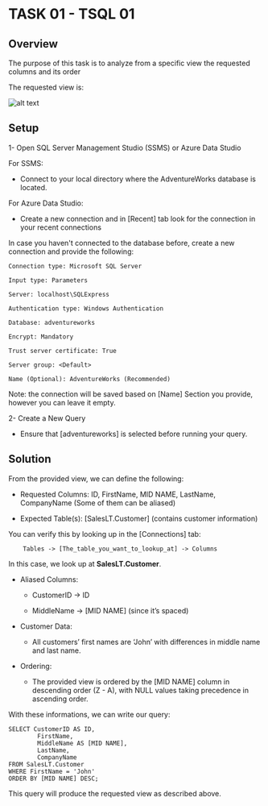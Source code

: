 # TASK 01 - TSQL 01

## Overview

The purpose of this task is to analyze from a specific view the requested columns and its order

The requested view is:

![alt text](./TASK%2001%20-%20TSQL%20Q1/res/T-SQL%20Q1.png)

## Setup

1- Open SQL Server Management Studio (SSMS) or Azure Data Studio

For SSMS:

- Connect to your local directory where the AdventureWorks database is located.

For Azure Data Studio:

- Create a new connection and in [Recent] tab look for the connection in your recent connections

In case you haven't connected to the database before, create a new connection and provide the following:

    Connection type: Microsoft SQL Server

    Input type: Parameters 

    Server: localhost\SQLExpress

    Authentication type: Windows Authentication

    Database: adventureworks

    Encrypt: Mandatory

    Trust server certificate: True

    Server group: <Default>

    Name (Optional): AdventureWorks (Recommended)

Note: the connection will be saved based on [Name] Section you provide, however you can leave it empty.

2- Create a New Query

- Ensure that [adventureworks] is selected before running your query.

## Solution

From the provided view, we can define the following:

- Requested Columns: ID, FirstName, MID NAME, LastName, CompanyName (Some of them can be aliased)

- Expected Table(s): [SalesLT.Customer] (contains customer information)

You can verify this by looking up in the [Connections] tab:

        Tables -> [The_table_you_want_to_lookup_at] -> Columns

In this case, we look up at **SalesLT.Customer**.

- Aliased Columns:
    
    - CustomerID -> ID

    - MiddleName -> [MID NAME] (since it’s spaced)

- Customer Data:

    - All customers’ first names are ‘John’ with differences in middle name and last name.

- Ordering:
    - The provided view is ordered by the [MID NAME] column in descending order (Z - A), with NULL values taking precedence in ascending order.

With these informations, we can write our query:

    SELECT CustomerID AS ID,
            FirstName,
            MiddleName AS [MID NAME],
            LastName,
            CompanyName
    FROM SalesLT.Customer
    WHERE FirstName = 'John'
    ORDER BY [MID NAME] DESC;

This query will produce the requested view as described above.
